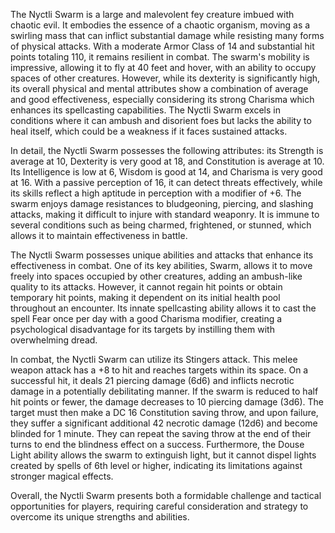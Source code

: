 The Nyctli Swarm is a large and malevolent fey creature imbued with chaotic evil. It embodies the essence of a chaotic organism, moving as a swirling mass that can inflict substantial damage while resisting many forms of physical attacks. With a moderate Armor Class of 14 and substantial hit points totaling 110, it remains resilient in combat. The swarm's mobility is impressive, allowing it to fly at 40 feet and hover, with an ability to occupy spaces of other creatures. However, while its dexterity is significantly high, its overall physical and mental attributes show a combination of average and good effectiveness, especially considering its strong Charisma which enhances its spellcasting capabilities. The Nyctli Swarm excels in conditions where it can ambush and disorient foes but lacks the ability to heal itself, which could be a weakness if it faces sustained attacks.

In detail, the Nyctli Swarm possesses the following attributes: its Strength is average at 10, Dexterity is very good at 18, and Constitution is average at 10. Its Intelligence is low at 6, Wisdom is good at 14, and Charisma is very good at 16. With a passive perception of 16, it can detect threats effectively, while its skills reflect a high aptitude in perception with a modifier of +6. The swarm enjoys damage resistances to bludgeoning, piercing, and slashing attacks, making it difficult to injure with standard weaponry. It is immune to several conditions such as being charmed, frightened, or stunned, which allows it to maintain effectiveness in battle.

The Nyctli Swarm possesses unique abilities and attacks that enhance its effectiveness in combat. One of its key abilities, Swarm, allows it to move freely into spaces occupied by other creatures, adding an ambush-like quality to its attacks. However, it cannot regain hit points or obtain temporary hit points, making it dependent on its initial health pool throughout an encounter. Its innate spellcasting ability allows it to cast the spell Fear once per day with a good Charisma modifier, creating a psychological disadvantage for its targets by instilling them with overwhelming dread.

In combat, the Nyctli Swarm can utilize its Stingers attack. This melee weapon attack has a +8 to hit and reaches targets within its space. On a successful hit, it deals 21 piercing damage (6d6) and inflicts necrotic damage in a potentially debilitating manner. If the swarm is reduced to half hit points or fewer, the damage decreases to 10 piercing damage (3d6). The target must then make a DC 16 Constitution saving throw, and upon failure, they suffer a significant additional 42 necrotic damage (12d6) and become blinded for 1 minute. They can repeat the saving throw at the end of their turns to end the blindness effect on a success. Furthermore, the Douse Light ability allows the swarm to extinguish light, but it cannot dispel lights created by spells of 6th level or higher, indicating its limitations against stronger magical effects. 

Overall, the Nyctli Swarm presents both a formidable challenge and tactical opportunities for players, requiring careful consideration and strategy to overcome its unique strengths and abilities.